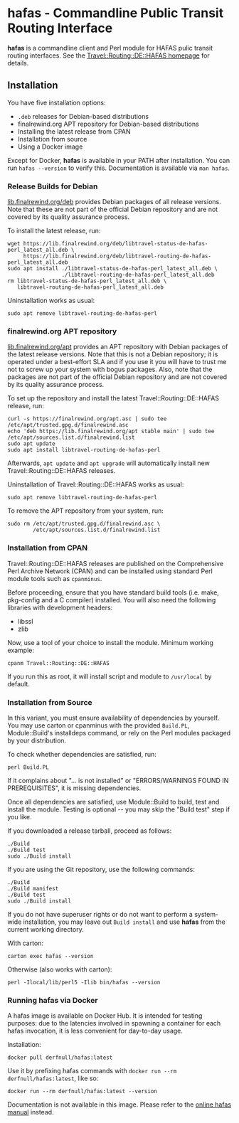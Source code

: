 # hafas - Commandline Public Transit Routing Interface

**hafas** is a commandline client and Perl module for HAFAS pulic transit
routing interfaces. See the [Travel::Routing::DE::HAFAS
homepage](https://finalrewind.org/projects/Travel-Routing-DE-HAFAS/) for
details.

## Installation

You have five installation options:

* `.deb` releases for Debian-based distributions
* finalrewind.org APT repository for Debian-based distributions
* Installing the latest release from CPAN
* Installation from source
* Using a Docker image

Except for Docker, **hafas** is available in your PATH after installation.
You can run `hafas --version` to verify this. Documentation is available via
`man hafas`.

### Release Builds for Debian

[lib.finalrewind.org/deb](https://lib.finalrewind.org/deb) provides Debian
packages of all release versions. Note that these are not part of the official
Debian repository and are not covered by its quality assurance process.

To install the latest release, run:

```
wget https://lib.finalrewind.org/deb/libtravel-status-de-hafas-perl_latest_all.deb \
     https://lib.finalrewind.org/deb/libtravel-routing-de-hafas-perl_latest_all.deb
sudo apt install ./libtravel-status-de-hafas-perl_latest_all.deb \
                 ./libtravel-routing-de-hafas-perl_latest_all.deb
rm libtravel-status-de-hafas-perl_latest_all.deb \
   libtravel-routing-de-hafas-perl_latest_all.deb
```

Uninstallation works as usual:

```
sudo apt remove libtravel-routing-de-hafas-perl
```

### finalrewind.org APT repository

[lib.finalrewind.org/apt](https://lib.finalrewind.org/apt) provides an APT
repository with Debian packages of the latest release versions. Note that this
is not a Debian repository; it is operated under a best-effort SLA and if you
use it you will have to trust me not to screw up your system with bogus
packages. Also, note that the packages are not part of the official Debian
repository and are not covered by its quality assurance process.

To set up the repository and install the latest Travel::Routing::DE::HAFAS
release, run:

```
curl -s https://finalrewind.org/apt.asc | sudo tee /etc/apt/trusted.gpg.d/finalrewind.asc
echo 'deb https://lib.finalrewind.org/apt stable main' | sudo tee /etc/apt/sources.list.d/finalrewind.list
sudo apt update
sudo apt install libtravel-routing-de-hafas-perl
```

Afterwards, `apt update` and `apt upgrade` will automatically install new
Travel::Routing::DE::HAFAS releases.

Uninstallation of Travel::Routing::DE::HAFAS works as usual:

```
sudo apt remove libtravel-routing-de-hafas-perl
```

To remove the APT repository from your system, run:

```
sudo rm /etc/apt/trusted.gpg.d/finalrewind.asc \
        /etc/apt/sources.list.d/finalrewind.list
```

### Installation from CPAN

Travel::Routing::DE::HAFAS releases are published on the Comprehensive Perl
Archive Network (CPAN) and can be installed using standard Perl module tools
such as `cpanminus`.

Before proceeding, ensure that you have standard build tools (i.e. make,
pkg-config and a C compiler) installed. You will also need the following
libraries with development headers:

* libssl
* zlib

Now, use a tool of your choice to install the module. Minimum working example:

```
cpanm Travel::Routing::DE::HAFAS
```

If you run this as root, it will install script and module to `/usr/local` by
default.

### Installation from Source

In this variant, you must ensure availability of dependencies by yourself.
You may use carton or cpanminus with the provided `Build.PL`, Module::Build's
installdeps command, or rely on the Perl modules packaged by your distribution.

To check whether dependencies are satisfied, run:

```
perl Build.PL
```

If it complains about "... is not installed" or "ERRORS/WARNINGS FOUND IN
PREREQUISITES", it is missing dependencies.

Once all dependencies are satisfied, use Module::Build to build, test and
install the module. Testing is optional -- you may skip the "Build test"
step if you like.

If you downloaded a release tarball, proceed as follows:

```
./Build
./Build test
sudo ./Build install
```

If you are using the Git repository, use the following commands:

```
./Build
./Build manifest
./Build test
sudo ./Build install
```

If you do not have superuser rights or do not want to perform a system-wide
installation, you may leave out `Build install` and use **hafas** from the
current working directory.

With carton:

```
carton exec hafas --version
```

Otherwise (also works with carton):

```
perl -Ilocal/lib/perl5 -Ilib bin/hafas --version
```

### Running hafas via Docker

A hafas image is available on Docker Hub. It is intended for testing
purposes: due to the latencies involved in spawning a container for each
hafas invocation, it is less convenient for day-to-day usage.

Installation:

```
docker pull derfnull/hafas:latest
```

Use it by prefixing hafas commands with `docker run --rm
derfnull/hafas:latest`, like so:

```
docker run --rm derfnull/hafas:latest --version
```

Documentation is not available in this image. Please refer to the
[online hafas manual](https://man.finalrewind.org/1/hafas/) instead.
